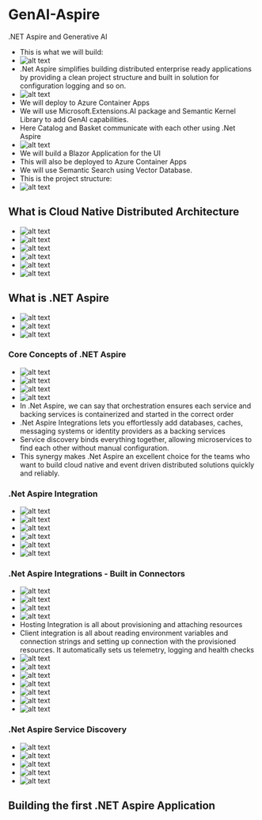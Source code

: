 # GenAI-Aspire
.NET Aspire and Generative AI
- This is what we will build:
- ![alt text](image.png)
- .Net Aspire simplifies building distributed enterprise ready applications by providing a clean project structure and built in solution for configuration logging and so on.
- ![alt text](image-1.png)
- We will deploy to Azure Container Apps
- We will use Microsoft.Extensions.AI package and Semantic Kernel Library to add GenAI capabilities.
- Here Catalog and Basket communicate with each other using .Net Aspire
- ![alt text](image-2.png)
- We will build a Blazor Application for the UI
- This will also be deployed to Azure Container Apps
- We will use Semantic Search using Vector Database.
- This is the project structure:
- ![alt text](image-3.png)

## What is Cloud Native Distributed Architecture
- ![alt text](image-4.png)
- ![alt text](image-5.png)
- ![alt text](image-6.png)
- ![alt text](image-7.png)
- ![alt text](image-8.png)
- ![alt text](image-9.png)

## What is .NET Aspire
- ![alt text](image-10.png)
- ![alt text](image-11.png)
- ![alt text](image-12.png)

### Core Concepts of .NET Aspire
- ![alt text](image-13.png)
- ![alt text](image-14.png)
- ![alt text](image-15.png)
- ![alt text](image-16.png)
- In .Net Aspire, we can say that orchestration ensures each service and backing services is containerized and started in the correct order
- .Net Aspire Integrations lets you effortlessly add databases, caches, messaging systems or identity providers as a backing services
- Service discovery binds everything together, allowing microservices to find each other without manual configuration.
- This synergy makes .Net Aspire an excellent choice for the teams who want to build cloud native and event driven distributed solutions quickly and reliably.

### .Net Aspire Integration
- ![alt text](image-17.png)
- ![alt text](image-18.png)
- ![alt text](image-19.png)
- ![alt text](image-20.png)
- ![alt text](image-21.png)
- ![alt text](image-22.png)

### .Net Aspire Integrations - Built in Connectors
- ![alt text](image-23.png)
- ![alt text](image-24.png)
- ![alt text](image-25.png)
- ![alt text](image-26.png)
- Hosting Integration is all about provisioning and attaching resources
- Client integration is all about reading environment variables and connection strings and setting up connection with the provisioned resources. It automatically sets us telemetry, logging and health checks
- ![alt text](image-28.png)
- ![alt text](image-29.png)
- ![alt text](image-30.png)
- ![alt text](image-31.png)
- ![alt text](image-32.png)
- ![alt text](image-33.png)
- ![alt text](image-34.png)

### .Net Aspire Service Discovery
- ![alt text](image-35.png)
- ![alt text](image-36.png)
- ![alt text](image-37.png)
- ![alt text](image-38.png)
- ![alt text](image-39.png)

## Building the first .NET Aspire Application
